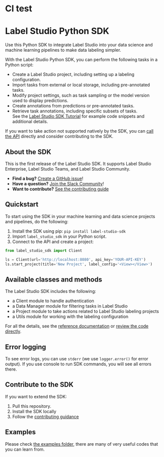 # CI test
# Label Studio Python SDK

Use this Python SDK to integrate Label Studio into your data science and machine learning pipelines to make data labeling simpler. 

With the Label Studio Python SDK, you can perform the following tasks in a Python script:
- Create a Label Studio project, including setting up a labeling configuration. 
- Import tasks from external or local storage, including pre-annotated tasks.
- Modify project settings, such as task sampling or the model version used to display predictions. 
- Create annotations from predictions or pre-annotated tasks. 
- Retrieve task annotations, including specific subsets of tasks.  
See the [Label Studio SDK Tutorial](https://labelstud.io/guide/sdk.html) for example code snippets and additional details. 

If you want to take action not supported natively by the SDK, you can [call the API](https://labelstud.io/api) directly and consider contributing to the SDK.

## About the SDK

This is the first release of the Label Studio SDK. It supports Label Studio Enterprise, Label Studio Teams, and Label Studio Community.

- **Find a bug?** [Create a GitHub issue](https://github.com/heartexlabs/label-studio-sdk/issues)!
- **Have a question?** [Join the Slack Community](https://slack.labelstud.io/?source=github-sdk)!
- **Want to contribute?** [See the contributing guide](https://github.com/heartexlabs/label-studio-sdk/CONTRIBUTING.md)

## Quickstart
To start using the SDK in your machine learning and data science projects and pipelines, do the following:

1. Install the SDK using pip: `pip install label-studio-sdk`
2. Import `label_studio_sdk` in your Python script.
3. Connect to the API and create a project:
```python
from label_studio_sdk import Client

ls = Client(url='http://localhost:8080', api_key='YOUR-API-KEY')
ls.start_project(title='New Project', label_config='<View></View>')
```

## Available classes and methods

The Label Studio SDK includes the following:
- a Client module to handle authentication
- a Data Manager module for filtering tasks in Label Studio
- a Project module to take actions related to Label Studio labeling projects 
- a Utils module for working with the labeling configuration

For all the details, see the [reference documentation](https://labelstud.io/sdk) or [review the code directly](https://github.com/heartexlabs/label-studio-sdk/tree/master/label_studio_sdk). 

## Error logging

To see error logs, you can use `stderr` (we use `logger.error()` for error output). If you use console to run SDK commands, you will see all errors there. 

## Contribute to the SDK

If you want to extend the SDK:

1. Pull this repository. 
2. Install the SDK locally 
3. Follow the [contributing guidance](CONTRIBUTING.md) 

## Examples

Please check [the examples folder](examples), there are many of very useful codes that you can learn from. 
